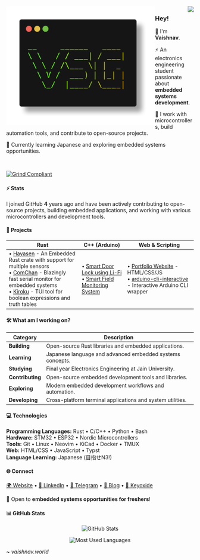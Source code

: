 <img align="right" src="https://visitor-badge.laobi.icu/badge?page_id=Vaishnav-Sabari-Girish.Vaishnav-Sabari-Girish" />

<img src="./out.png" align="left" width="400"/>

### Hey!
👋 I'm **Vaishnav**.

⚡ An electronics engineering student passionate about **embedded systems development**.

🔧 I work with microcontrollers, build automation tools, and contribute to open-source projects.

🌱 Currently learning Japanese and exploring embedded systems opportunities.

<br clear="left"/>

[![Grind Compliant](https://img.shields.io/badge/Grind-Compliant-blue)](https://github.com/grindhousedev/grindlines)

#### ⚡ Stats

I joined GitHub **4** years ago and have been actively contributing to open-source projects, building embedded applications, and working with various microcontrollers and development tools.

#### 🚀 Projects

|**Rust**|**C++ (Arduino)**|**Web & Scripting**|
|--|--|--|
|• [Hayasen](https://github.com/Vaishnav-Sabari-Girish/Hayasen) - An Embedded Rust crate with support for multiple sensors <br>• [ComChan](https://github.com/Vaishnav-Sabari-Girish/ComChan) - Blazingly fast serial monitor for embedded systems<br>• [Kiroku](https://github.com/Vaishnav-Sabari-Girish/Kiroku) - TUI tool for boolean expressions and truth tables|• [Smart Door Lock using Li-Fi](https://github.com/Vaishnav-Sabari-Girish/Smart_Door_Lock_Using_Li-Fi)<br>• [Smart Field Monitoring System](https://github.com/Vaishnav-Sabari-Girish/field_monitoring_system)|• [Portfolio Website](https://vaishnav.world) - HTML/CSS/JS<br>• [arduino-cli-interactive](https://github.com/Vaishnav-Sabari-Girish/arduino-cli-interactive) - Interactive Arduino CLI wrapper|

#### 🛠️ What am I working on?

|**Category**|**Description**|
|--|--|
|**Building**|Open-source Rust libraries and embedded applications.|
|**Learning**|Japanese language and advanced embedded systems concepts.|
|**Studying**|Final year Electronics Engineering at Jain University.|
|**Contributing**|Open-source embedded development tools and libraries.|
|**Exploring**|Modern embedded development workflows and automation.|
|**Developing**|Cross-platform terminal applications and system utilities.|

#### 💻 Technologies

**Programming Languages:** Rust • C/C++ • Python • Bash  
**Hardware:** STM32 • ESP32 • Nordic Microcontrollers  
**Tools:** Git • Linux • Neovim • KiCad • Docker • TMUX  
**Web:** HTML/CSS • JavaScript • Typst  
**Language Learning:** Japanese (目指せN3!)

#### 🌐 Connect

[🌍 Website](https://vaishnav.world/) • [💼 LinkedIn](https://www.linkedin.com/in/vaishnav-sabari-girish) • [📱 Telegram](https://t.me/vaishnav_dev) • [📝 Blog](https://vaishnav.world/blog) • [🔐 Keyoxide](https://keyoxide.org/aspe:keyoxide.org:UGMJ6VGDFJEOVHF27DC7JD6WMQ)

💖 Open to **embedded systems opportunities for freshers**!

#### 📊 GitHub Stats

<p align="center">
<img src="https://github-readme-stats.vercel.app/api?username=Vaishnav-Sabari-Girish&show_icons=true&theme=tokyonight&hide_border=true" alt="GitHub Stats" />
</p>

<p align="center">
<img src="https://github-readme-stats.vercel.app/api/top-langs/?username=Vaishnav-Sabari-Girish&layout=compact&theme=tokyonight&hide_border=true" alt="Most Used Languages" />
</p>

**~** *vaishnav.world*
